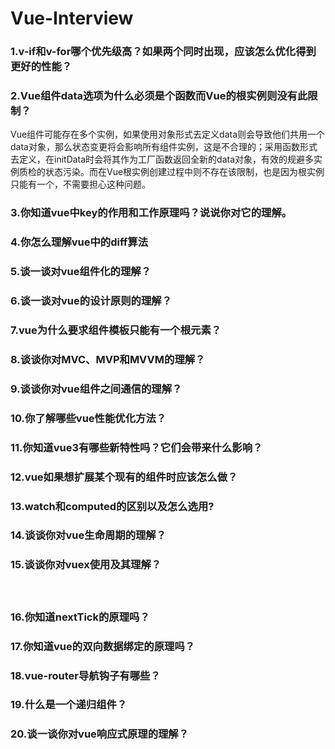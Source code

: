 # Vue-Interview

### 1.v-if和v-for哪个优先级高？如果两个同时出现，应该怎么优化得到更好的性能？







### 2.Vue组件data选项为什么必须是个函数而Vue的根实例则没有此限制？

Vue组件可能存在多个实例，如果使用对象形式去定义data则会导致他们共用一个data对象，那么状态变更将会影响所有组件实例，这是不合理的；采用函数形式去定义，在initData时会将其作为工厂函数返回全新的data对象，有效的规避多实例质检的状态污染。而在Vue根实例创建过程中则不存在该限制，也是因为根实例只能有一个，不需要担心这种问题。



### 3.你知道vue中key的作用和工作原理吗？说说你对它的理解。



### 4.你怎么理解vue中的diff算法







### 5.谈一谈对vue组件化的理解？





### 6.谈一谈对vue的设计原则的理解？





### 7.vue为什么要求组件模板只能有一个根元素？



### 8.谈谈你对MVC、MVP和MVVM的理解？









### 9.谈谈你对vue组件之间通信的理解？





### 10.你了解哪些vue性能优化方法？











### 11.你知道vue3有哪些新特性吗？它们会带来什么影响？




### 12.vue如果想扩展某个现有的组件时应该怎么做？





### 13.watch和computed的区别以及怎么选用?









### 14.谈谈你对vue生命周期的理解？







### 15.谈谈你对vuex使用及其理解？


　　　





### 16.你知道nextTick的原理吗？




### 17.你知道vue的双向数据绑定的原理吗？



### 18.vue-router导航钩子有哪些？





### 19.什么是一个递归组件？



### 20.谈一谈你对vue响应式原理的理解？












